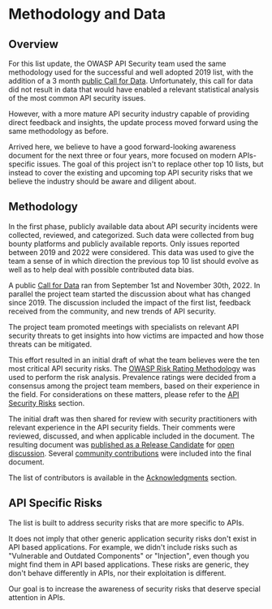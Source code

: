 Methodology and Data
====================

## Overview

For this list update, the OWASP API Security team used the same methodology used
for the successful and well adopted 2019 list, with the addition of a 3 month
[public Call for Data][1]. Unfortunately, this call for data did not result in
data that would have enabled a relevant statistical analysis of the most common
API security issues.

However, with a more mature API security industry capable of providing direct
feedback and insights, the update process moved forward using the same
methodology as before.

Arrived here, we believe to have a good forward-looking awareness document for
the next three or four years, more focused on modern APIs-specific issues. The
goal of this project isn't to replace other top 10 lists, but instead to cover
the existing and upcoming top API security risks that we believe the industry
should be aware and diligent about.

## Methodology

In the first phase, publicly available data about API security incidents were
collected, reviewed, and categorized. Such data were collected from bug bounty
platforms and publicly available reports. Only issues reported between 2019 and
2022 were considered. This data was used to give the team a sense of in which
direction the previous top 10 list should evolve as well as to help deal with
possible contributed data bias.

A public [Call for Data][1] ran from September 1st and November 30th, 2022. In
parallel the project team started the discussion about what has changed since
2019. The discussion included the impact of the first list, feedback received
from the community, and new trends of API security.

The project team promoted meetings with specialists on relevant API security
threats to get insights into how victims are impacted and how those threats can
be mitigated.

This effort resulted in an initial draft of what the team believes were the ten
most critical API security risks. The [OWASP Risk Rating Methodology][2] was
used to perform the risk analysis. Prevalence ratings were decided from a
consensus among the project team members, based on their experience in the
field. For considerations on these matters, please refer to the [API Security
Risks][3] section.

The initial draft was then shared for review with security practitioners with
relevant experience in the API security fields. Their comments were reviewed,
discussed, and when applicable included in the document. The resulting document
was [published as a Release Candidate][4] for [open discussion][5]. Several
[community contributions][6] were included into the final document.

The list of contributors is available in the [Acknowledgments][7] section.

## API Specific Risks

The list is built to address security risks that are more specific to APIs.

It does not imply that other generic application security risks don't exist in
API based applications. For example, we didn't include risks such as "Vulnerable
and Outdated Components" or "Injection", even though you might find them in API
based applications. These risks are generic, they don't behave differently in
APIs, nor their exploitation is different.

Our goal is to increase the awareness of security risks that deserve special
attention in APIs.

[1]: https://owasp.org/www-project-api-security/announcements/cfd/2022/
[2]: https://www.owasp.org/index.php/OWASP_Risk_Rating_Methodology
[3]: ./0x10-api-security-risks.md
[4]: https://owasp.org/www-project-api-security/announcements/2023/02/api-top10-2023rc
[5]: https://github.com/OWASP/API-Security/issues?q=is%3Aissue+label%3A2023RC
[6]: https://github.com/OWASP/API-Security/pulls?q=is%3Apr+label%3A2023RC
[7]: ./0xd1-acknowledgments.md
